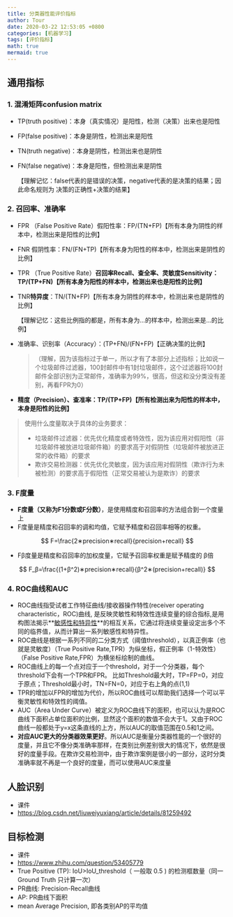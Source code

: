 ```yaml
---
title: 分类器性能评价指标
author: Tour
date: 2020-03-22 12:53:05 +0800
categories: [机器学习]
tags: [评价指标]
math: true
mermaid: true
---
```


## 通用指标

### 1. 混淆矩阵confusion matrix

* TP(truth positive)：本身（真实情况）是阳性，检测（决策）出来也是阳性

* FP(false positive)：本身是阴性，检测出来是阳性

* TN(truth negative)：本身是阴性，检测出来也是阴性

* FN(false negative)：本身是阳性，但检测出来是阴性

  【理解记忆：false代表的是错误的决策，negative代表的是决策的结果；因此命名规则为 决策的正确性+决策的结果】

### 2. 召回率、准确率

* FPR （False Positive Rate）假阳性率：FP/(TN+FP)【所有本身为阴性的样本中，检测出来是阳性的比例】

* FNR 假阴性率：FN/(FN+TP)【所有本身为阳性的样本中，检测出来是阴性的比例】

* TPR （True Positive Rate）**召回率Recall、查全率、灵敏度Sensitivity：TP/(TP+FN)【所有本身为阳性的样本中，检测出来也是阳性的比例】**

* TNR**特异度**：TN/(TN+FP)【所有本身为阴性的样本中，检测出来也是阴性的比例】

  【理解记忆：这些比例指的都是，所有本身为...的样本中，检测出来是...的比例】

* 准确率、识别率（Accuracy）：(TP+FN)/(FN+FP)【正确决策的比例】

  > （理解，因为该指标过于单一，所以才有了本部分上述指标；比如说一个垃圾邮件过滤器，100封邮件中有1封垃圾邮件，这个过滤器将100封邮件全部识别为正常邮件，准确率为99%，很高，但这和没分类没有差别，再看FPR为0）

* **精度（Precision）、查准率：TP/(TP+FP)【所有检测出来为阳性的样本中，本身是阳性的比例】**

> 使用什么度量取决于具体的业务要求：
>
> * 垃圾邮件过滤器：优先优化精度或者特效性，因为该应用对假阳性（非垃圾邮件被放进垃圾邮件箱）的要求高于对假阴性（垃圾邮件被放进正常的收件箱）的要求
> * 欺诈交易检测器：优先优化灵敏度，因为该应用对假阴性（欺诈行为未被检测）的要求高于假阳性（正常交易被认为是欺诈）的要求

### 3. F度量

* **F度量（又称为F1分数或F分数）**，是使用精度和召回率的方法组合到一个度量上
* F度量是精度和召回率的调和均值，它赋予精度和召回率相等的权重。

$$
F=\frac{2∗precision∗recall}{precision+recall}
$$



* Fβ度量是精度和召回率的加权度量，它赋予召回率权重是赋予精度的 β倍

$$
F_β=\frac{(1+β^2)∗precision∗recall}{β^2∗(precision+recall)}
$$

### 4. ROC曲线和AUC

* ROC曲线指受试者工作特征曲线/接收器操作特性(receiver operating characteristic，ROC)曲线, 是反映灵敏性和特效性连续变量的综合指标,是用构图法揭示**<u>敏感性和特异性</u>**的相互关系，它通过将连续变量设定出多个不同的临界值，从而计算出一系列敏感性和特异性。
* ROC曲线是根据一系列不同的二分类方式（阈值threshold），以真正例率（也就是灵敏度）（True Positive Rate,TPR）为纵坐标，假正例率（1-特效性）（False Positive Rate,FPR）为横坐标绘制的曲线。
* ROC曲线上的每一个点对应于一个threshold，对于一个分类器，每个threshold下会有一个TPR和FPR。 比如Threshold最大时，TP=FP=0，对应于原点；Threshold最小时，TN=FN=0，对应于右上角的点(1,1)
* TPR的增加以FPR的增加为代价，所以ROC曲线可以帮助我们选择一个可以平衡灵敏性和特效性的阈值。
* AUC（Area Under Curve）被定义为ROC曲线下的面积，也可以认为是ROC曲线下面积占单位面积的比例，显然这个面积的数值不会大于1。又由于ROC曲线一般都处于y=x这条直线的上方，所以AUC的取值范围在0.5和1之间。
* **对应AUC更大的分类器效果更好**。所以AUC是衡量分类器性能的一个很好的度量，并且它不像分类准确率那样，在类别比例差别很大的情况下，依然是很好的度量手段。在欺诈交易检测中，由于欺诈案例是很小的一部分，这时分类准确率就不再是一个良好的度量，而可以使用AUC来度量

## 人脸识别

* 课件
* https://blog.csdn.net/liuweiyuxiang/article/details/81259492

## 目标检测

* 课件
* https://www.zhihu.com/question/53405779
* True Positive (TP): IoU>IoU_threshold（ 一般取 0.5 ) 的检测框数量（同一 Ground Truth 只计算一次）
* PR曲线: Precision-Recall曲线
* AP: PR曲线下面积
* mean Average Precision, 即各类别AP的平均值